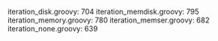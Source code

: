 iteration_disk.groovy: 704
iteration_memdisk.groovy: 795
iteration_memory.groovy: 780
iteration_memser.groovy: 682
iteration_none.groovy: 639
